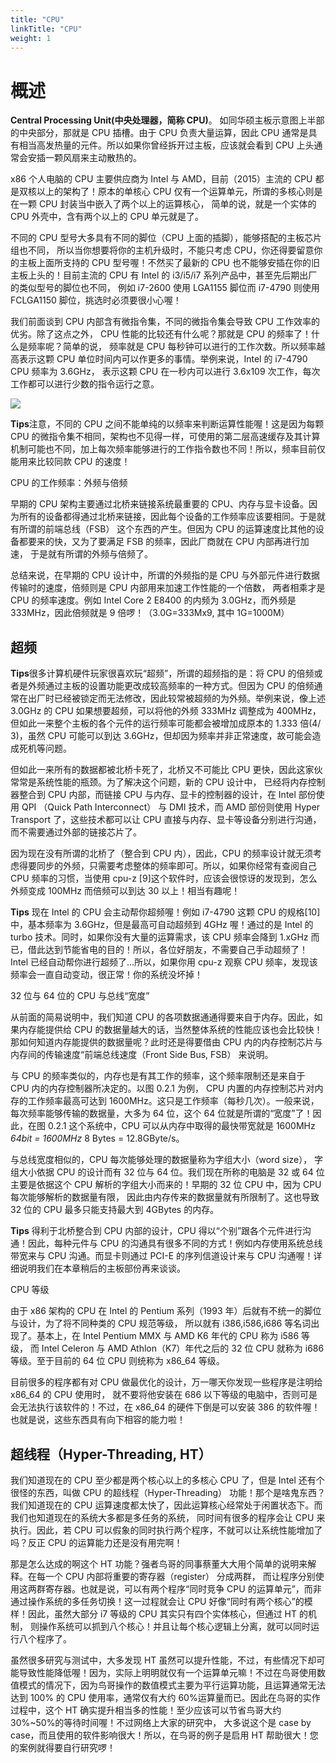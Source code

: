 ```yaml
---
title: "CPU"
linkTitle: "CPU"
weight: 1
---
```


# 概述

**Central Processing Unit(中央处理器，简称 CPU)**。
如同华硕主板示意图上半部的中央部分，那就是 CPU 插槽。由于 CPU 负责大量运算，因此 CPU 通常是具有相当高发热量的元件。所以如果你曾经拆开过主板，应该就会看到 CPU 上头通常会安插一颗风扇来主动散热的。

x86 个人电脑的 CPU 主要供应商为 Intel 与 AMD，目前（2015）主流的 CPU 都是双核以上的架构了！原本的单核心 CPU 仅有一个运算单元，所谓的多核心则是在一颗 CPU 封装当中嵌入了两个以上的运算核心， 简单的说，就是一个实体的 CPU 外壳中，含有两个以上的 CPU 单元就是了。

不同的 CPU 型号大多具有不同的脚位（CPU 上面的插脚），能够搭配的主板芯片组也不同， 所以当你想要将你的主机升级时，不能只考虑 CPU，你还得要留意你的主板上面所支持的 CPU 型号喔！不然买了最新的 CPU 也不能够安插在你的旧主板上头的！目前主流的 CPU 有 Intel 的 i3/i5/i7 系列产品中，甚至先后期出厂的类似型号的脚位也不同， 例如 i7-2600 使用 LGA1155 脚位而 i7-4790 则使用 FCLGA1150 脚位，挑选时必须要很小心喔！

我们前面谈到 CPU 内部含有微指令集，不同的微指令集会导致 CPU 工作效率的优劣。除了这点之外， CPU 性能的比较还有什么呢？那就是 CPU 的频率了！什么是频率呢？简单的说， 频率就是 CPU 每秒钟可以进行的工作次数。所以频率越高表示这颗 CPU 单位时间内可以作更多的事情。举例来说，Intel 的 i7-4790 CPU 频率为 3.6GHz， 表示这颗 CPU 在一秒内可以进行 3.6x109 次工作，每次工作都可以进行少数的指令运行之意。

![](https://notes-learning.oss-cn-beijing.aliyuncs.com/lgtxxk/1616168680795-7c145400-1473-4cdc-b525-3a106f810f80.gif)

**Tips**注意，不同的 CPU 之间不能单纯的以频率来判断运算性能喔！这是因为每颗 CPU 的微指令集不相同，架构也不见得一样，可使用的第二层高速缓存及其计算机制可能也不同，加上每次频率能够进行的工作指令数也不同！所以，频率目前仅能用来比较同款 CPU 的速度！

CPU 的工作频率：外频与倍频

早期的 CPU 架构主要通过北桥来链接系统最重要的 CPU、内存与显卡设备。因为所有的设备都得通过北桥来链接，因此每个设备的工作频率应该要相同。于是就有所谓的前端总线（FSB） 这个东西的产生。但因为 CPU 的运算速度比其他的设备都要来的快，又为了要满足 FSB 的频率，因此厂商就在 CPU 内部再进行加速， 于是就有所谓的外频与倍频了。

总结来说，在早期的 CPU 设计中，所谓的外频指的是 CPU 与外部元件进行数据传输时的速度，倍频则是 CPU 内部用来加速工作性能的一个倍数， 两者相乘才是 CPU 的频率速度。例如 Intel Core 2 E8400 的内频为 3.0GHz，而外频是 333MHz，因此倍频就是 9 倍啰！（3.0G=333Mx9, 其中 1G=1000M）

## 超频

**Tips**很多计算机硬件玩家很喜欢玩“超频”，所谓的超频指的是：将 CPU 的倍频或者是外频通过主板的设置功能更改成较高频率的一种方式。但因为 CPU 的倍频通常在出厂时已经被锁定而无法修改，因此较常被超频的为外频。举例来说，像上述 3.0GHz 的 CPU 如果想要超频，可以将他的外频 333MHz 调整成为 400MHz，但如此一来整个主板的各个元件的运行频率可能都会被增加成原本的 1.333 倍(4/ 3)，虽然 CPU 可能可以到达 3.6GHz，但却因为频率并非正常速度，故可能会造成死机等问题。

但如此一来所有的数据都被北桥卡死了，北桥又不可能比 CPU 更快，因此这家伙常常是系统性能的瓶颈。为了解决这个问题，新的 CPU 设计中， 已经将内存控制器整合到 CPU 内部，而链接 CPU 与内存、显卡的控制器的设计，在 Intel 部份使用 QPI （Quick Path Interconnect） 与 DMI 技术，而 AMD 部份则使用 Hyper Transport 了，这些技术都可以让 CPU 直接与内存、显卡等设备分别进行沟通，而不需要通过外部的链接芯片了。

因为现在没有所谓的北桥了（整合到 CPU 内），因此，CPU 的频率设计就无须考虑得要同步的外频，只需要考虑整体的频率即可。所以，如果你经常有查阅自己 CPU 频率的习惯，当使用 cpu-z \[9]这个软件时，应该会很惊讶的发现到，怎么外频变成 100MHz 而倍频可以到达 30 以上！相当有趣呢！

**Tips** 现在 Intel 的 CPU 会主动帮你超频喔！例如 i7-4790 这颗 CPU 的规格\[10]中，基本频率为 3.6GHz，但是最高可自动超频到 4GHz 喔！通过的是 Intel 的 turbo 技术。同时，如果你没有大量的运算需求，该 CPU 频率会降到 1.xGHz 而已，借此达到节能省电的目的！所以，各位好朋友，不需要自己手动超频了！Intel 已经自动帮你进行超频了...所以，如果你用 cpu-z 观察 CPU 频率，发现该频率会一直自动变动，很正常！你的系统没坏掉！

32 位与 64 位的 CPU 与总线“宽度”

从前面的简易说明中，我们知道 CPU 的各项数据通通得要来自于内存。因此，如果内存能提供给 CPU 的数据量越大的话，当然整体系统的性能应该也会比较快！那如何知道内存能提供的数据量呢？此时还是得要借由 CPU 内的内存控制芯片与内存间的传输速度“前端总线速度（Front Side Bus, FSB） 来说明。

与 CPU 的频率类似的，内存也是有其工作的频率，这个频率限制还是来自于 CPU 内的内存控制器所决定的。以图 0.2.1 为例， CPU 内置的内存控制芯片对内存的工作频率最高可达到 1600MHz。这只是工作频率（每秒几次）。一般来说，每次频率能够传输的数据量，大多为 64 位，这个 64 位就是所谓的“宽度”了！因此，在图 0.2.1 这个系统中，CPU 可以从内存中取得的最快带宽就是 1600MHz _64bit = 1600MHz_ 8 Bytes = 12.8GByte/s。

与总线宽度相似的，CPU 每次能够处理的数据量称为字组大小（word size）， 字组大小依据 CPU 的设计而有 32 位与 64 位。我们现在所称的电脑是 32 或 64 位主要是依据这个 CPU 解析的字组大小而来的！早期的 32 位 CPU 中，因为 CPU 每次能够解析的数据量有限， 因此由内存传来的数据量就有所限制了。这也导致 32 位的 CPU 最多只能支持最大到 4GBytes 的内存。

**Tips** 得利于北桥整合到 CPU 内部的设计，CPU 得以“个别”跟各个元件进行沟通！因此，每种元件与 CPU 的沟通具有很多不同的方式！例如内存使用系统总线带宽来与 CPU 沟通。而显卡则通过 PCI-E 的序列信道设计来与 CPU 沟通喔！详细说明我们在本章稍后的主板部份再来谈谈。

CPU 等级

由于 x86 架构的 CPU 在 Intel 的 Pentium 系列（1993 年）后就有不统一的脚位与设计，为了将不同种类的 CPU 规范等级， 所以就有 i386,i586,i686 等名词出现了。基本上，在 Intel Pentium MMX 与 AMD K6 年代的 CPU 称为 i586 等级， 而 Intel Celeron 与 AMD Athlon（K7）年代之后的 32 位 CPU 就称为 i686 等级。至于目前的 64 位 CPU 则统称为 x86_64 等级。

目前很多的程序都有对 CPU 做最优化的设计，万一哪天你发现一些程序是注明给 x86_64 的 CPU 使用时， 就不要将他安装在 686 以下等级的电脑中，否则可是会无法执行该软件的！不过，在 x86_64 的硬件下倒是可以安装 386 的软件喔！也就是说，这些东西具有向下相容的能力啦！

## 超线程（Hyper-Threading, HT）

我们知道现在的 CPU 至少都是两个核心以上的多核心 CPU 了，但是 Intel 还有个很怪的东西，叫做 CPU 的超线程（Hyper-Threading） 功能！那个是啥鬼东西？我们知道现在的 CPU 运算速度都太快了，因此运算核心经常处于闲置状态下。而我们也知道现在的系统大多都是多任务的系统， 同时间有很多的程序会让 CPU 来执行。因此，若 CPU 可以假象的同时执行两个程序，不就可以让系统性能增加了吗？反正 CPU 的运算能力还是没有用完啊！

那是怎么达成的啊这个 HT 功能？强者鸟哥的同事蔡董大大用个简单的说明来解释。在每一个 CPU 内部将重要的寄存器（register） 分成两群， 而让程序分别使用这两群寄存器。也就是说，可以有两个程序“同时竞争 CPU 的运算单元”，而非通过操作系统的多任务切换！这一过程就会让 CPU 好像“同时有两个核心”的模样！因此，虽然大部分 i7 等级的 CPU 其实只有四个实体核心，但通过 HT 的机制， 则操作系统可以抓到八个核心！并且让每个核心逻辑上分离，就可以同时运行八个程序了。

虽然很多研究与测试中，大多发现 HT 虽然可以提升性能，不过，有些情况下却可能导致性能降低喔！因为，实际上明明就仅有一个运算单元嘛！不过在鸟哥使用数值模式的情况下，因为鸟哥操作的数值模式主要为平行运算功能，且运算通常无法达到 100% 的 CPU 使用率，通常仅有大约 60%运算量而已。因此在鸟哥的实作过程中，这个 HT 确实提升相当多的性能！至少应该可以节省鸟哥大约 30%~50%的等待时间喔！不过网络上大家的研究中， 大多说这个是 case by case，而且使用的软件影响很大！所以，在鸟哥的例子是启用 HT 帮助很大！您的案例就得要自行研究啰！
